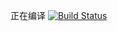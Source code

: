 正在编译
[![Build Status](https://travis-ci.com/TimLiShuai/CzpPlayer.svg?branch=main)](https://travis-ci.org/TimLiShuai/CzpPlayer)
